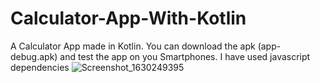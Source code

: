 # Calculator-App-With-Kotlin
A Calculator App made in Kotlin. You can download the apk (app-debug.apk) and test the app on you Smartphones. I have used javascript dependencies
![Screenshot_1630249395](https://user-images.githubusercontent.com/88501631/131255352-5cbdabf8-6980-446e-84f2-c16608b24f01.png)

